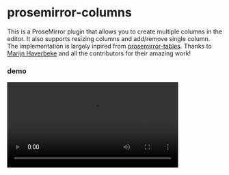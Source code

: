 # prosemirror-columns

This is a ProseMirror plugin that allows you to create multiple columns in the editor. It also supports resizing columns and add/remove single column. The implementation is largely inpired from [prosemirror-tables](https://github.com/ProseMirror/prosemirror-tables). Thanks to [Marijn Haverbeke](https://github.com/marijnh) and all the contributors for their amazing work!

### demo

<video width="400" height="200" controls>
  <source src="./demo/video.mp4" type="video/mp4">
  Your browser does not support the video tag.
</video>
